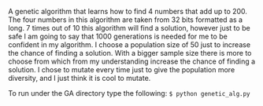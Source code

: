 A genetic algorithm that learns how to find 4 numbers that add up to 200.  The
four numbers in this algorithm are taken from 32 bits formatted as a long.  7 times
out of 10 this algorithm will find a solution, however just to be safe I am going
to say that 1000 generations is needed for me to be confident in my algorithm.
I choose a population size of 50 just to increase the chance of finding a solution.
With a bigger sample size there is more to choose from which from my understanding
increase the chance of finding a solution.  I chose to mutate every time just to
give the population more diversity, and I just think it is cool to mutate.

To run under the GA directory type the following:
  ```$ python genetic_alg.py ```
